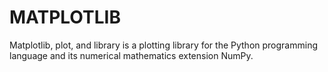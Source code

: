 # MATPLOTLIB
Matplotlib, plot, and library is a plotting library for the Python programming language and its numerical mathematics extension NumPy.
